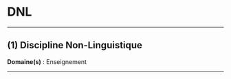 # DNL

--------------------

## (1) Discipline Non-Linguistique

**Domaine(s)** : Enseignement

--------------------